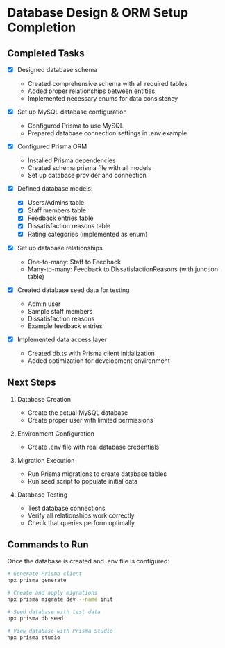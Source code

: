 # Database Design & ORM Setup Completion

## Completed Tasks

- [x] Designed database schema
  - Created comprehensive schema with all required tables
  - Added proper relationships between entities
  - Implemented necessary enums for data consistency
  
- [x] Set up MySQL database configuration
  - Configured Prisma to use MySQL
  - Prepared database connection settings in .env.example
  
- [x] Configured Prisma ORM
  - Installed Prisma dependencies
  - Created schema.prisma file with all models
  - Set up database provider and connection
  
- [x] Defined database models:
  - [x] Users/Admins table
  - [x] Staff members table
  - [x] Feedback entries table
  - [x] Dissatisfaction reasons table
  - [x] Rating categories (implemented as enum)
  
- [x] Set up database relationships
  - One-to-many: Staff to Feedback
  - Many-to-many: Feedback to DissatisfactionReasons (with junction table)
  
- [x] Created database seed data for testing
  - Admin user
  - Sample staff members
  - Dissatisfaction reasons
  - Example feedback entries
  
- [x] Implemented data access layer
  - Created db.ts with Prisma client initialization
  - Added optimization for development environment

## Next Steps

1. Database Creation
   - Create the actual MySQL database
   - Create proper user with limited permissions
   
2. Environment Configuration
   - Create .env file with real database credentials
   
3. Migration Execution
   - Run Prisma migrations to create database tables
   - Run seed script to populate initial data
   
4. Database Testing
   - Test database connections
   - Verify all relationships work correctly
   - Check that queries perform optimally

## Commands to Run

Once the database is created and .env file is configured:

```bash
# Generate Prisma client
npx prisma generate

# Create and apply migrations
npx prisma migrate dev --name init

# Seed database with test data
npx prisma db seed

# View database with Prisma Studio
npx prisma studio
``` 